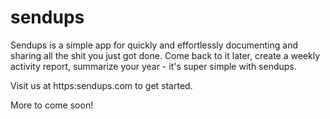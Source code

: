# sendups

Sendups is a simple app for quickly and effortlessly documenting and sharing all the shit you just got done. Come back to it later, create a weekly activity report, summarize your year - it's super simple with sendups. 

Visit us at https:sendups.com to get started.

More to come soon!
